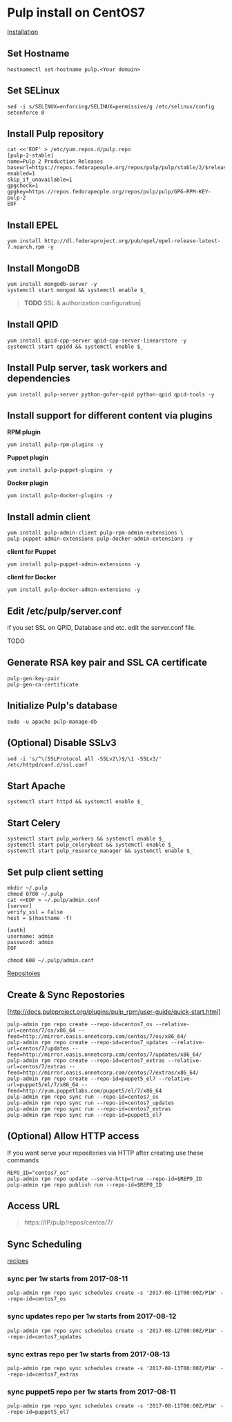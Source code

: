 # Pulp install on CentOS7

[Installation](http://docs.pulpproject.org/user-guide/installation/f23-.html)

## Set Hostname
```
hostnamectl set-hostname pulp.<Your domain>
```

## Set SELinux
```
sed -i s/SELINUX=enforcing/SELINUX=permissive/g /etc/selinux/config
setenforce 0
```

## Install Pulp repository
```
cat <<'EOF' > /etc/yum.repos.d/pulp.repo
[pulp-2-stable]
name=Pulp 2 Production Releases
baseurl=https://repos.fedorapeople.org/repos/pulp/pulp/stable/2/$releasever/$basearch/
enabled=1
skip_if_unavailable=1
gpgcheck=1
gpgkey=https://repos.fedorapeople.org/repos/pulp/pulp/GPG-RPM-KEY-pulp-2
EOF
```

## Install EPEL
```
yum install http://dl.fedoraproject.org/pub/epel/epel-release-latest-7.noarch.rpm -y
```


## Install MongoDB
```
yum install mongodb-server -y
systemctl start mongod && systemctl enable $_
```

> **TODO** SSL & authorization configuration|


## Install QPID
```
yum install qpid-cpp-server qpid-cpp-server-linearstore -y
systemctl start qpidd && systemctl enable $_
```

## Install Pulp server, task workers and dependencies
```
yum install pulp-server python-gofer-qpid python-qpid qpid-tools -y
```

## Install support for different content via plugins
**RPM plugin**
```
yum install pulp-rpm-plugins -y
```

**Puppet plugin**
```
yum install pulp-puppet-plugins -y
```

**Docker plugin**
```
yum install pulp-docker-plugins -y
```

## Install admin client

```
yum install pulp-admin-client pulp-rpm-admin-extensions \
pulp-puppet-admin-extensions pulp-docker-admin-extensions -y
```

**client for Puppet**
```
yum install pulp-puppet-admin-extensions -y
```

**client for Docker**
```
yum install pulp-docker-admin-extensions -y
```


## Edit /etc/pulp/server.conf 

if you set SSL on QPID, Database and etc. edit the server.conf file.

TODO

## Generate RSA key pair and SSL CA certificate
```
pulp-gen-key-pair
pulp-gen-ca-certificate
```

## Initialize Pulp's database
```
sudo -u apache pulp-manage-db
```

## (Optional) Disable SSLv3
```
sed -i 's/^\(SSLProtocol all -SSLv2\)$/\1 -SSLv3/' /etc/httpd/conf.d/ssl.conf
```

## Start Apache
```
systemctl start httpd && systemctl enable $_
```

## Start Celery
```
systemctl start pulp_workers && systemctl enable $_
systemctl start pulp_celerybeat && systemctl enable $_
systemctl start pulp_resource_manager && systemctl enable $_
```

## Set pulp client setting
```
mkdir ~/.pulp
chmod 0700 ~/.pulp
cat <<EOF > ~/.pulp/admin.conf 
[server]
verify_ssl = False
host = $(hostname -f)

[auth]
username: admin
password: admin
EOF

chmod 600 ~/.pulp/admin.conf
```

[Repositoies](https://docs.pulpproject.org/user-guide/admin-client/repositories.html)

## Create & Sync Repostories 
[http://docs.pulpproject.org/plugins/pulp_rpm/user-guide/quick-start.html]

```
pulp-admin rpm repo create --repo-id=centos7_os --relative-url=centos/7/os/x86_64 --feed=http://mirror.oasis.onnetcorp.com/centos/7/os/x86_64/
pulp-admin rpm repo create --repo-id=centos7_updates --relative-url=centos/7/updates --feed=http://mirror.oasis.onnetcorp.com/centos/7/updates/x86_64/
pulp-admin rpm repo create --repo-id=centos7_extras --relative-url=centos/7/extras --feed=http://mirror.oasis.onnetcorp.com/centos/7/extras/x86_64/
pulp-admin rpm repo create --repo-id=puppet5_el7 --relative-url=puppet5/el/7/x86_64 --feed=http://yum.puppetlabs.com/puppet5/el/7/x86_64
pulp-admin rpm repo sync run --repo-id=centos7_os
pulp-admin rpm repo sync run --repo-id=centos7_updates
pulp-admin rpm repo sync run --repo-id=centos7_extras
pulp-admin rpm repo sync run --repo-id=puppet5_el7
```
## (Optional) Allow HTTP access
If you want serve your repositories via HTTP after creating use these commands
```
REPO_ID="centos7_os"
pulp-admin rpm repo update --serve-http=true --repo-id=$REPO_ID
pulp-admin rpm repo publish run --repo-id=$REPO_ID

```
## Access URL
> https://IP/pulp/repos/centos/7/

## Sync Scheduling

[recipes](http://docs.pulpproject.org/plugins/pulp_rpm/user-guide/recipes.html)

### sync per 1w starts from 2017-08-11
```
pulp-admin rpm repo sync schedules create -s '2017-08-11T00:00Z/P1W' --repo-id=centos7_os 
```
### sync updates repo per 1w starts from 2017-08-12
```
pulp-admin rpm repo sync schedules create -s '2017-08-12T00:00Z/P1W' --repo-id=centos7_updates 
```
### sync extras repo per 1w starts from 2017-08-13
```
pulp-admin rpm repo sync schedules create -s '2017-08-13T00:00Z/P1W' --repo-id=centos7_extras 
```
### sync puppet5 repo per 1w starts from 2017-08-11
```
pulp-admin rpm repo sync schedules create -s '2017-08-11T00:00Z/P1W' --repo-id=puppet5_el7
```

